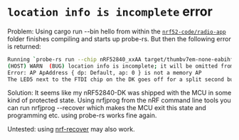 # `location info is incomplete` error

Problem: Using cargo run --bin hello from within the [`nrf52-code/radio-app`](../../nrf52-code/radio-app) folder finishes compiling and starts up probe-rs. But then the following error is returned:

```sh
Running `probe-rs run --chip nRF52840_xxAA target/thumbv7em-none-eabihf/debug/hello`
(HOST) WARN  (BUG) location info is incomplete; it will be omitted from the output
Error: AP ApAddress { dp: Default, ap: 0 } is not a memory AP
The LED5 next to the FTDI chip on the DK goes off for a split second but no program is flashed.
```

Solution: It seems like my nRF52840-DK was shipped with the MCU in some kind of protected state. Using nrfjprog from the nRF command line tools you can run nrfjprog --recover which makes the MCU exit this state and programming etc. using probe-rs works fine again.

Untested: using [nrf-recover](https://github.com/thalesfragoso/nrf-recover/) may also work.
